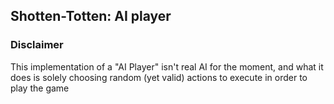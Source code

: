 ## Shotten-Totten: AI player

### Disclaimer

This implementation of a "AI Player" isn't real AI for the moment, and what it does is solely choosing random (yet valid) actions to execute in order to play the game
